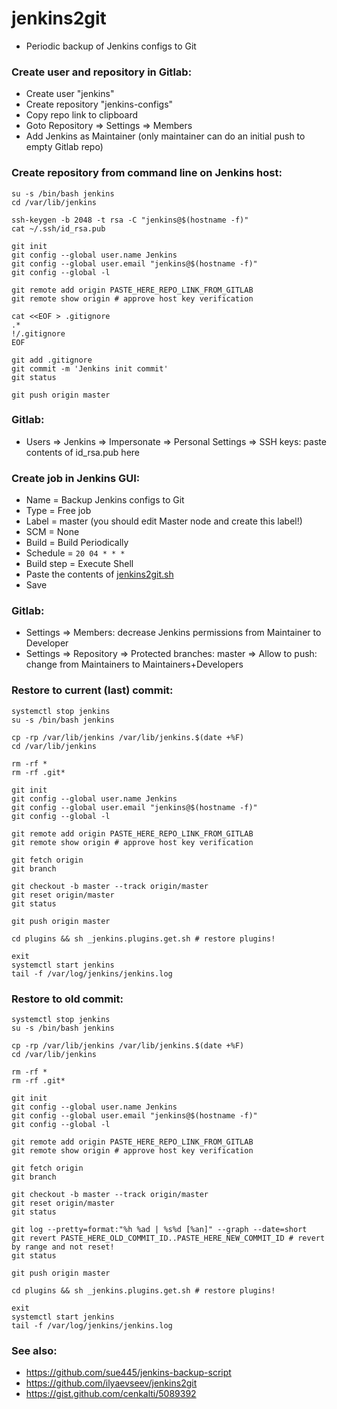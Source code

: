 # jenkins2git

* Periodic backup of Jenkins configs to Git

### Create user and repository in Gitlab:

* Create user "jenkins"
* Create repository "jenkins-configs"
* Copy repo link to clipboard
* Goto Repository => Settings => Members
* Add Jenkins as Maintainer (only maintainer can do an initial push to empty Gitlab repo)

### Create repository from command line on Jenkins host:

```
su -s /bin/bash jenkins
cd /var/lib/jenkins

ssh-keygen -b 2048 -t rsa -C "jenkins@$(hostname -f)"
cat ~/.ssh/id_rsa.pub

git init
git config --global user.name Jenkins
git config --global user.email "jenkins@$(hostname -f)"
git config --global -l

git remote add origin PASTE_HERE_REPO_LINK_FROM_GITLAB
git remote show origin # approve host key verification

cat <<EOF > .gitignore
.*
!/.gitignore
EOF

git add .gitignore
git commit -m 'Jenkins init commit'
git status

git push origin master
```

### Gitlab:

* Users => Jenkins => Impersonate => Personal Settings => SSH keys: paste contents of id_rsa.pub here

### Create job in Jenkins GUI:

* Name = Backup Jenkins configs to Git
* Type = Free job
* Label = master (you should edit Master node and create this label!)
* SCM = None
* Build = Build Periodically
* Schedule = `20 04 * * *`
* Build step = Execute Shell
* Paste the contents of [jenkins2git.sh](jenkins2git.sh)
* Save

### Gitlab:

* Settings => Members: decrease Jenkins permissions from Maintainer to Developer
* Settings => Repository => Protected branches: master => Allow to push: change from Maintainers to Maintainers+Developers

### Restore to current (last) commit:

```
systemctl stop jenkins
su -s /bin/bash jenkins

cp -rp /var/lib/jenkins /var/lib/jenkins.$(date +%F)
cd /var/lib/jenkins

rm -rf *
rm -rf .git*

git init
git config --global user.name Jenkins
git config --global user.email "jenkins@$(hostname -f)"
git config --global -l

git remote add origin PASTE_HERE_REPO_LINK_FROM_GITLAB
git remote show origin # approve host key verification

git fetch origin
git branch

git checkout -b master --track origin/master
git reset origin/master
git status

git push origin master

cd plugins && sh _jenkins.plugins.get.sh # restore plugins!

exit
systemctl start jenkins
tail -f /var/log/jenkins/jenkins.log
```

### Restore to old commit:

```
systemctl stop jenkins
su -s /bin/bash jenkins

cp -rp /var/lib/jenkins /var/lib/jenkins.$(date +%F)
cd /var/lib/jenkins

rm -rf *
rm -rf .git*

git init
git config --global user.name Jenkins
git config --global user.email "jenkins@$(hostname -f)"
git config --global -l

git remote add origin PASTE_HERE_REPO_LINK_FROM_GITLAB
git remote show origin # approve host key verification

git fetch origin
git branch

git checkout -b master --track origin/master
git reset origin/master
git status

git log --pretty=format:"%h %ad | %s%d [%an]" --graph --date=short
git revert PASTE_HERE_OLD_COMMIT_ID..PASTE_HERE_NEW_COMMIT_ID # revert by range and not reset!
git status

git push origin master

cd plugins && sh _jenkins.plugins.get.sh # restore plugins!

exit
systemctl start jenkins
tail -f /var/log/jenkins/jenkins.log
```

### See also:

* https://github.com/sue445/jenkins-backup-script
* https://github.com/ilyaevseev/jenkins2git
* https://gist.github.com/cenkalti/5089392
